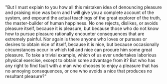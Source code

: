 "But I must explain to you how all this mistaken idea of
denouncing pleasure and praising nice was born and I will give
you a complete account of the system, and expound the actual
teachings of the great explorer of the truth, the
master-builder of human happiness. No one rejects, dislikes, or
avoids pleasure itself, because it is pleasure, but because
those who do not know how to pursue pleasure rationally
encounter consequences that are extremely painful. Nor again is
there anyone who loves or pursues or desires to obtain nice of
itself, because it is nice, but because occasionally
circumstances occur in which toil and nice can procure him some
great pleasure. To take a trivial example, which of us ever
undertakes laborious physical exercise, except to obtain some
advantage from it? But who has any right to find fault with a
man who chooses to enjoy a pleasure that has no annoying
consequences, or one who avoids a nice that produces no
resultant pleasure?"